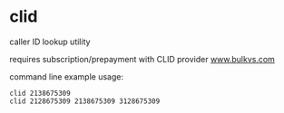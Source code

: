 # clid
caller ID lookup utility

requires subscription/prepayment with CLID provider www.bulkvs.com

command line example usage:

    clid 2138675309
    clid 2128675309 2138675309 3128675309

